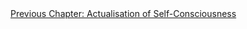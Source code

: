 <div id="nav"><a href="actualisation.html">Previous Chapter: Actualisation of Self-Consciousness</a></div>

</section>

[^1]: §394.
[^2]: See §231-3.
[^3]: §395. See §235 for Hegel's definition of *the category*: 'the *simple* unity of self-consciousness and being.'
[^4]: §394, §396.
[^5]: Kojève, *Introduction à la lecture de Hegel* (Éditions Gallimard, 1947), p. 90 (my translation).
[^6]: §396.
[^7]: §394, §396.
[^8]: Pinkard, *The Sociality of Reason*, p. 115. Rousseau was not necessarily the first to write of his life outside of a strictly religious narrative; Ẓahīr-ud-Dīn Muhammad Bābur's *Bāburnāma* (1530) is an even earlier example of such writing outside of Europe.
[^9]: §397.
[^10]: §398.
[^11]: §399.
[^12]: Slavoj Žižek, ‘Les Non-Dupes Errent’, The Philosophical Salon, September 2021, <https://thephilosophicalsalon.com/les-non-dupes-errent/>.
[^13]: Kalkavage, *The Logic of Desire*, p. 211.
[^14]: §400. For the 'labor of the negative' and the slave's labour, see §19 and §195.
[^15]: §401.
[^16]: Ibid. Emphasis added.
[^17]: Harris, *Hegel's Ladder*, II, p. 88.
[^18]: §402.
[^19]: §403. In most English translations of the *Phenomenology*, §402 is erroneously split into two paragraphs. Pinkard's translation, which I am quoting from, fixes this error; as such, if you are reading any other translation, my paragraph citations from §403 on will be smaller by 1.
[^20]: §404.
[^21]: Hyppolite makes this comparison in *Genesis and Structure*, p. 304; Harris makes it in *Hegel's Ladder*, II, pp. 81 ff.
[^22]: G.W. Leibniz, *The Monadology*, edited by Nicholas Rescher (Pittsburgh, PA: University of Pittsburgh Press, 1991), p. 58.
[^23]: Roland Barthes, 'The Death of the Author', in *Image-Music-Text* (London: Fontana, 1977), p. 145.
[^24]: §404.
[^25]: Solomon, *In the Spirit of Hegel*, p. 521.
[^26]: §405.
[^27]: Ibid.
[^28]: §407.
[^29]: Inwood, 'Commentary' in *The Phenomenology of Spirit*, pp. 437-38.
[^30]: §406.
[^31]: §408. Cf. Harris, *Hegel's Ladder*, II, p. 97.
[^32]: §408. Do not confuse this 'thing itself' with the Kantian 'thing in-itself' [*Ding an sich*], which is a less practical and more epistemological concept.
[^33]: §3.
[^34]: §410.
[^35]: Hyppolite, *Genesis and Structure*, p. 310.
[^36]: §409.
[^37]: §410.
[^38]: §411.
[^39]: §412.
[^40]: §413.
[^41]: §414.
[^42]: D 119.
[^43]: Judith Shklar, *Freedom and Independence: A Study of the Political Ideas of Hegel's Phenomenology of Mind* (Cambridge: Cambridge University Press, 1976), p. 128.
[^44]: Kalkavage, *The Logic of Desire*, p. 220.
[^45]: §415.
[^46]: §416.
[^47]: §417.
[^48]: Ibid.
[^49]: Robert Pippin, 'You Can't Get There from Here: Transition problems in Hegel's *Phenomenology of Spirit*', in *The Cambridge Companion to Hegel*, edited by Frederick C. Beiser (Cambridge: Cambridge University Press, 1993), pp. 74-75.
[^50]: §418.
[^51]: §419.
[^52]: §419-20.
[^53]: Hyppolite, *Genesis and Structure*, p. 316.
[^54]: This paragraph quotes §423 throughout.
[^55]: Hyppolite, *Genesis and Structure*, p. 316.
[^56]: This paragraph quotes §424 throughout.
[^57]: H.S. Harris, *Hegel: Phenomenology and System* (Indianapolis, IM: Hackett, 1995), p. 59.
[^58]: See Jacques Lacan, *Écrits*, tranlated by Bruce Fink (New York: Norton, 2006), p. 892 (in the original French pagination).
[^59]: §110.
[^60]: §§425-26.
[^61]: Consider Adorno's definition of dialectics as the claim 'that objects do not go into their concept without leaving a remainder' in *Negative Dialectics*, translated by E.B. Ashton (London: Routledge, 1973), p. 5.
